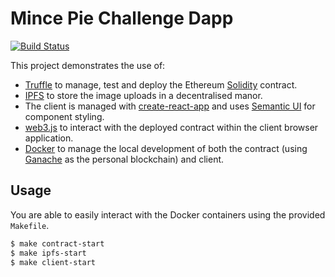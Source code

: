 # Mince Pie Challenge Dapp

[![Build Status](https://travis-ci.org/eddmann/mince-pie-challenge-dapp.svg?branch=master)](https://travis-ci.org/eddmann/mince-pie-challenge-dapp)

This project demonstrates the use of:

* [Truffle](http://truffleframework.com/) to manage, test and deploy the Ethereum [Solidity](http://solidity.readthedocs.io/) contract.
* [IPFS](https://ipfs.io/) to store the image uploads in a decentralised manor.
* The client is managed with [create-react-app](https://github.com/facebook/create-react-app) and uses [Semantic UI](https://react.semantic-ui.com/) for component styling.
* [web3.js](https://github.com/ethereum/web3.js/) to interact with the deployed contract within the client browser application.
* [Docker](https://www.docker.org/) to manage the local development of both the contract (using [Ganache](http://truffleframework.com/ganache/) as the personal blockchain) and client.

## Usage

You are able to easily interact with the Docker containers using the provided `Makefile`.

```bash
$ make contract-start
$ make ipfs-start
$ make client-start
```
